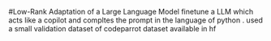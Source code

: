 #Low-Rank Adaptation of a Large Language Model
finetune a LLM which acts like a copilot and compltes the prompt in the language of python .
used a small validation dataset of codeparrot dataset available in hf 


